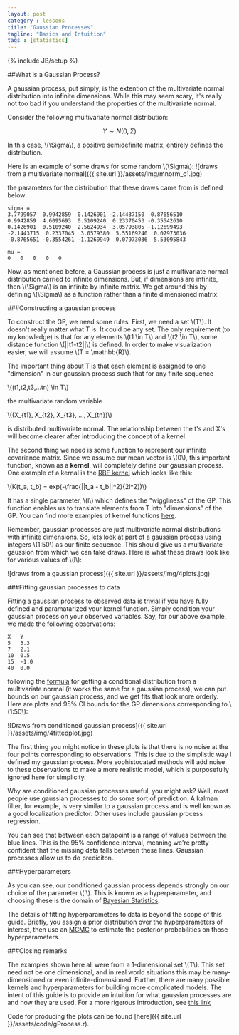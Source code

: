 ```yaml
---
layout: post
category : lessons
title: "Gaussian Processes"
tagline: "Basics and Intuition" 
tags : [statistics]
---
```

{% include JB/setup %}

##What is a Gaussian Process?


A gaussian process, put simply, is the extention of the multivariate normal
distribution into infinite dimensions. While this may seem scary, it's really
not too bad if you understand the properties of the multivariate normal.

Consider the following multivariate normal distribution:

$$Y \sim N(0,\Sigma)$$

In this case, \\(\Sigma\\), a positive semidefinite matrix, entirely defines the distribution. 

Here is an example of some draws for some random \\(\Sigma\\):
![draws from a multivariate normal]({{ site.url }}/assets/img/mnorm_c1.jpg)

the parameters for the distribution that these draws came from is defined below:

    sigma = 
    3.7799057  0.9942859  0.1426901 -2.14437150 -0.87656510
    0.9942859  4.6095693  0.5109240  0.23370453 -0.35542610
    0.1426901  0.5109240  2.5624934  3.05793805 -1.12699493
    -2.1443715  0.2337045  3.0579380  5.55169240  0.07973036
    -0.8765651 -0.3554261 -1.1269949  0.07973036  5.53095843

    mu = 
    0	0	0	0	0

Now, as mentioned before, a Gaussian process is just a multivariate normal distribution carried to infinite dimensions. But, if dimensions are infinite, then \\(\Sigma\\) is an infinite by infinite matrix. We get around this by defining \\(\Sigma\\) as a function rather than a finite dimensioned matrix.  

###Constructing a gaussian process

To construct the GP, we need some rules. First, we need a set \\(T\\). It doesn't
really matter what T is. It could be any set. The only requirement (to my knowledge) is that for any elements \\(t1 \in T\\) and \\(t2 \in T\\), some distance function \\(||t1-t2||\\) is defined. In order to make visualization easier, we will assume \\(T = \mathbb{R}\\). 

The important thing about T is that each element is assigned to one "dimension" in our gaussian process such that for any finite sequence 

\\((t1,t2,t3,...tn) \in T\\)

the multivariate random variable 

\\((X_{t1}, X_{t2}, X_{t3}, ..., X_{tn})\\)

is distributed multivariate normal. The relationship between the t's and X's will become clearer after introducing the concept of a kernel.

The second thing we need is some function to represent our infinite covariance matrix. Since we assume our mean vector is \\(0\\), this important function, known as a __kernel__, will completely define our gaussian process. One example of a kernal is the 
[RBF kernel](http://en.wikipedia.org/wiki/Radial_basis_function_kernel)
which looks like this:

\\(K(t_a, t_b) = exp(-\frac{||t_a - t_b||^2}{2l^2})\\)

It has a single parameter, \\(l\\) which defines the "wiggliness" of the GP. This function enables us to translate elements from T into "dimensions" of the GP. You can find more examples of kernel functions [here](http://mlg.eng.cam.ac.uk/duvenaud/cookbook/index.html).

Remember, gaussian processes are just multivariate normal distributions with infinite dimensions. So, lets look at part of a gaussian process using integers \\(1:50\\) as our finite sequence. This should give us a multivariate gaussion from which we can take draws. Here is what these draws look like for various values of \\(l\\):


![draws from a gaussian process]({{ site.url }}/assets/img/4plots.jpg)

###Fitting gaussian processes to data

Fitting a gaussian process to observed data is trivial if you have fully defined and paramatarized your kernel function. Simply condition your gaussian process on your observed variables. Say, for our above example, we made the following observations:

    X  	Y
    5	3.3
    7	2.1
    10	0.5
    15	-1.0
    40	0.0

following the [formula](http://en.wikipedia.org/wiki/Multivariate_normal_distribution#Conditional_distributions) for getting a conditional distribution from a multivariate normal (it works the same for a gaussian process), we can put bounds on our gaussian process, and we get fits that look more orderly. Here are plots and 95% CI bounds for the GP dimensions corresponding to \\(1:50\\):

![Draws from conditioned gaussian process]({{ site.url }}/assets/img/4fittedplot.jpg)

The first thing you might notice in these plots is that there is no noise at the four points corresponding to observations. This is due to the simplistic way I defined my gaussian process. More sophistocated methods will add noise to these observations to make a more realistic model, which is purposefully ignored here for simplicity.

Why are conditioned gaussian processes useful, you might ask? Well, most people use gaussian processes to do some sort of prediction.
A kalman filter, for example, is very similar to a gaussian process and is well known as a good localization predictor. Other uses include gaussian process regression.

 You can see that between each datapoint is a range of values between the blue lines. This is the 95% confidence interval, meaning we're pretty confident that the missing data falls between these lines. Gaussian processes allow us to do prediciton.

###Hyperparameters

As you can see, our conditioned gaussian process depends strongly on our choice of the parameter \\(l\\). This is known as a hyperparameter, and choosing these is the domain of [Bayesian Statistics](http://en.wikipedia.org/wiki/Bayesian_statistics). 

The details of fitting hyperparameters to data is beyond the scope of this guide. Briefly, you assign a prior distribution over the hyperparameters of interest, then use an [MCMC](http://en.wikipedia.org/wiki/Markov_chain_Monte_Carlo) to estimate the posterior probabilities on those hyperparameters.

###Closing remarks

The examples shown here all were from a 1-dimensional set \\(T\\). This set need not be one dimensional, and in real world situations this may be many-dimensioned or even infinite-dimensioned. Further, there are many possible kernels and hyperparameters for building more complicated models. The intent of this guide is to provide an intuition for what gaussian processes are and how they are used. For a more rigerous introduction, see [this link](http://www.cs.toronto.edu/~hinton/csc2515/notes/gp_slides_fall08.pdf) 

Code for producing the plots can be found [here]({{ site.url }}/assets/code/gProcess.r).
